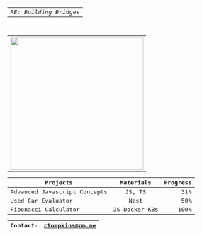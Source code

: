  <div align="center">
<kbd>
   <div align="center">
<div align="center">
    <table>
        <tr>
            <td>
                <em>RE: Building Bridges</em><br />
            </td>
        </tr>
    </table>
</div><br />
<div align="center" border="5px solid red">
    <table>
        <tr>
            <td>
                <!--<img src="https://user-images.githubusercontent.com/4887640/133912224-dcf8f361-3a8c-470e-9040-93477b05b4a6.gif" width="210px" />-->
                <img src="https://user-images.githubusercontent.com/4887640/134088264-37491b5d-d851-4b2e-94f1-58647f75fcb5.GIF" height="300px"/>
           </td>
        </tr>
    </table>
</div>
<div align="center">

| Projects   |     Materials     |  Progress |
|----------|:-------------:|------:|
| Advanced Javascript Concepts|  JS, TS | 31% |
| Used Car Evaluator |    Nest   |   50% |
| Fibonacci Calculator | JS-Docker-K8s |  100% |

 | Contact: | ctompkins@pm.me |
 |----------|:-------------:|
  
</div>
</div> 
    
</kbd>
    </div>


